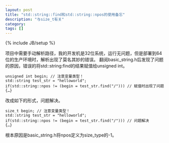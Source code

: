 ```yaml
---
layout: post
title: "std::string::find和std::string::npos的使用备忘"
description: "与size_t有关"
category: 
tags: []
---
```

{% include JB/setup %}

项目中需要手动解析路径，我的开发机是32位系统，运行无问题，但是部署到64位的生产环境时，解析出现了莫名其妙的错误。
翻阅basic_string.h后发现了问题的原因，错误的将std::string:find的结果赋值给unsigned int。

	unsigned int begin; // 注意变量类型！
	std::string test_str = "helloworld";
	if(std::string::npos != (begin = test_str.find("/"))) // 赋值时出现了问题
	{…}

改成如下的形式，问题解决。

	size_t begin; // 注意变量类型！
	std::string test_str = "helloworld";
	if(std::string::npos != (begin = test_str.find("/"))) // 问题解决
	{…}

根本原因是basic_string.h将npos定义为size_type的-1。

